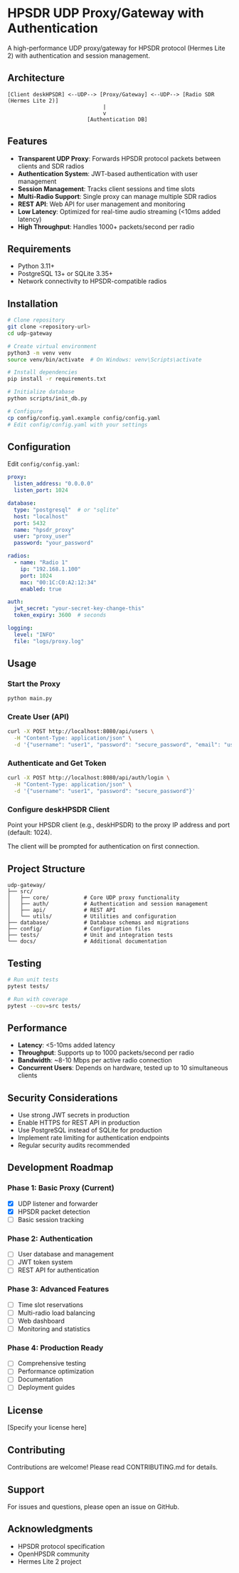 # HPSDR UDP Proxy/Gateway with Authentication

A high-performance UDP proxy/gateway for HPSDR protocol (Hermes Lite 2) with authentication and session management.

## Architecture

```
[Client deskHPSDR] <--UDP--> [Proxy/Gateway] <--UDP--> [Radio SDR (Hermes Lite 2)]
                              |
                              v
                         [Authentication DB]
```

## Features

- **Transparent UDP Proxy**: Forwards HPSDR protocol packets between clients and SDR radios
- **Authentication System**: JWT-based authentication with user management
- **Session Management**: Tracks client sessions and time slots
- **Multi-Radio Support**: Single proxy can manage multiple SDR radios
- **REST API**: Web API for user management and monitoring
- **Low Latency**: Optimized for real-time audio streaming (<10ms added latency)
- **High Throughput**: Handles 1000+ packets/second per radio

## Requirements

- Python 3.11+
- PostgreSQL 13+ or SQLite 3.35+
- Network connectivity to HPSDR-compatible radios

## Installation

```bash
# Clone repository
git clone <repository-url>
cd udp-gateway

# Create virtual environment
python3 -m venv venv
source venv/bin/activate  # On Windows: venv\Scripts\activate

# Install dependencies
pip install -r requirements.txt

# Initialize database
python scripts/init_db.py

# Configure
cp config/config.yaml.example config/config.yaml
# Edit config/config.yaml with your settings
```

## Configuration

Edit `config/config.yaml`:

```yaml
proxy:
  listen_address: "0.0.0.0"
  listen_port: 1024

database:
  type: "postgresql"  # or "sqlite"
  host: "localhost"
  port: 5432
  name: "hpsdr_proxy"
  user: "proxy_user"
  password: "your_password"

radios:
  - name: "Radio 1"
    ip: "192.168.1.100"
    port: 1024
    mac: "00:1C:C0:A2:12:34"
    enabled: true

auth:
  jwt_secret: "your-secret-key-change-this"
  token_expiry: 3600  # seconds

logging:
  level: "INFO"
  file: "logs/proxy.log"
```

## Usage

### Start the Proxy

```bash
python main.py
```

### Create User (API)

```bash
curl -X POST http://localhost:8080/api/users \
  -H "Content-Type: application/json" \
  -d '{"username": "user1", "password": "secure_password", "email": "user@example.com"}'
```

### Authenticate and Get Token

```bash
curl -X POST http://localhost:8080/api/auth/login \
  -H "Content-Type: application/json" \
  -d '{"username": "user1", "password": "secure_password"}'
```

### Configure deskHPSDR Client

Point your HPSDR client (e.g., deskHPSDR) to the proxy IP address and port (default: 1024).

The client will be prompted for authentication on first connection.

## Project Structure

```
udp-gateway/
├── src/
│   ├── core/           # Core UDP proxy functionality
│   ├── auth/           # Authentication and session management
│   ├── api/            # REST API
│   └── utils/          # Utilities and configuration
├── database/           # Database schemas and migrations
├── config/             # Configuration files
├── tests/              # Unit and integration tests
└── docs/               # Additional documentation
```

## Testing

```bash
# Run unit tests
pytest tests/

# Run with coverage
pytest --cov=src tests/
```

## Performance

- **Latency**: <5-10ms added latency
- **Throughput**: Supports up to 1000 packets/second per radio
- **Bandwidth**: ~8-10 Mbps per active radio connection
- **Concurrent Users**: Depends on hardware, tested up to 10 simultaneous clients

## Security Considerations

- Use strong JWT secrets in production
- Enable HTTPS for REST API in production
- Use PostgreSQL instead of SQLite for production
- Implement rate limiting for authentication endpoints
- Regular security audits recommended

## Development Roadmap

### Phase 1: Basic Proxy (Current)
- [x] UDP listener and forwarder
- [x] HPSDR packet detection
- [ ] Basic session tracking

### Phase 2: Authentication
- [ ] User database and management
- [ ] JWT token system
- [ ] REST API for authentication

### Phase 3: Advanced Features
- [ ] Time slot reservations
- [ ] Multi-radio load balancing
- [ ] Web dashboard
- [ ] Monitoring and statistics

### Phase 4: Production Ready
- [ ] Comprehensive testing
- [ ] Performance optimization
- [ ] Documentation
- [ ] Deployment guides

## License

[Specify your license here]

## Contributing

Contributions are welcome! Please read CONTRIBUTING.md for details.

## Support

For issues and questions, please open an issue on GitHub.

## Acknowledgments

- HPSDR protocol specification
- OpenHPSDR community
- Hermes Lite 2 project
